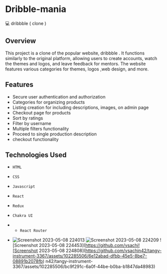 # Dribble-mania
💻 dribbble ( clone ) 



## Overview

This project is a clone of the popular website, dribbble . It functions similarly to the original platform, allowing users to create accounts, watch the themes and logos, and leave feedback for mentors. The website features various categories for themes, logos ,web design, and more.

## Features

- Secure user authentication and authorization
- Categories for organizing products
- Listing creation for  including descriptions, images, on admin page
- Checkout page for products
- Sort by ratings
- Filter by username
- Multiple filters functionality
-  Proceed to single production description
-  checkout functionality

## Technologies Used

- `HTML`
- `CSS`
- `Javascript`
- `React`
- `Redux`
- `Chakra UI`
- - `React Router`





- ![Screenshot 2023-05-08 224013](https://github.com/vsachin42/tangy-instrument-3367/assets/102285506/b119e11c-ab27-493f-83d5-284c9cac33b0)
![Screenshot 2023-05-08 224209](https://github.com/vsachin42/tangy-instrument-3367/assets/102285506/3fc6aa67-f977-4fa9-8da8-c268b820c922)
![Screenshot 2023-05-08 224453](https://github.com/vsachi![Screenshot 2023-05-08 224808](https://github.com/vsachin42/tangy-instrument-3367/assets/102285506/6e12abad-dfbb-45e5-8be7-08891b2078fb)
n42/tangy-instrument-3367/assets/102285506/bc9f291c-6a0f-44be-b0ba-b1847da48983)

